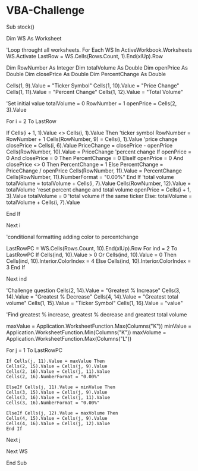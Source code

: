 # VBA-Challenge
Sub stock()

Dim WS As Worksheet

'Loop throught all worksheets.
For Each WS In ActiveWorkbook.Worksheets
    WS.Activate
LastRow = WS.Cells(Rows.Count, 1).End(xlUp).Row

Dim RowNumber As Integer
Dim totalVolume As Double
Dim openPrice As Double
Dim closePrice As Double
Dim PercentChange As Double

Cells(1, 9).Value = "Ticker Symbol"
Cells(1, 10).Value = "Price Change"
Cells(1, 11).Value = "Percent Change"
Cells(1, 12).Value = "Total Volume"

'Set initial value
totalVolume = 0
RowNumber = 1
openPrice = Cells(2, 3).Value

For i = 2 To LastRow

  If Cells(i + 1, 1).Value <> Cells(i, 1).Value Then
  'ticker symbol
    RowNumber = RowNumber + 1
    Cells(RowNumber, 9) = Cells(i, 1).Value
   'price change
    closePrice = Cells(i, 6).Value
    PriceChange = closePrice - openPrice
    Cells(RowNumber, 10).Value = PriceChange
    'percent change
    If openPrice = 0 And closePrice = 0 Then
        PercentChange = 0
    ElseIf openPrice = 0 And closePrice <> 0 Then
        PercentChange = 1
    Else
        PercentChange = PriceChange / openPrice
        Cells(RowNumber, 11).Value = PercentChange
        Cells(RowNumber, 11).NumberFormat = "0.00%"
        End If
    'total volume
    totalVolume = totalVolume + Cells(i, 7).Value
    Cells(RowNumber, 12).Value = totalVolume
    'reset percent change and total volume
    openPrice = Cells(i + 1, 3).Value
    totalVolume = 0
    'total volume if the same ticker
    Else: totalVolume = totalVolume + Cells(i, 7).Value
    
  End If

Next i

'conditional formatting adding color to percentchange

LastRowPC = WS.Cells(Rows.Count, 10).End(xlUp).Row
For ind = 2 To LastRowPC
    If Cells(ind, 10).Value > 0 Or Cells(ind, 10).Value = 0 Then
    Cells(ind, 10).Interior.ColorIndex = 4
    Else
    Cells(ind, 10).Interior.ColorIndex = 3
    End If
    
Next ind

'Challenge question
Cells(2, 14).Value = "Greatest % Increase"
Cells(3, 14).Value = "Greatest % Decrease"
Cells(4, 14).Value = "Greatest total volume"
Cells(1, 15).Value = "Ticker Symbol"
Cells(1, 16).Value = "value"

'Find greatest % increase, greatest % decrease and greatest total volume

maxValue = Application.WorksheetFunction.Max(Columns("K"))
minValue = Application.WorksheetFunction.Min(Columns("K"))
maxVolume = Application.WorksheetFunction.Max(Columns("L"))


For j = 1 To LastRowPC

    If Cells(j, 11).Value = maxValue Then
    Cells(2, 15).Value = Cells(j, 9).Value
    Cells(2, 16).Value = Cells(j, 11).Value
    Cells(2, 16).NumberFormat = "0.00%"
    
    ElseIf Cells(j, 11).Value = minValue Then
    Cells(3, 15).Value = Cells(j, 9).Value
    Cells(3, 16).Value = Cells(j, 11).Value
    Cells(3, 16).NumberFormat = "0.00%"
    
    ElseIf Cells(j, 12).Value = maxVolume Then
    Cells(4, 15).Value = Cells(j, 9).Value
    Cells(4, 16).Value = Cells(j, 12).Value
    End If

    
Next j

Next WS

End Sub




